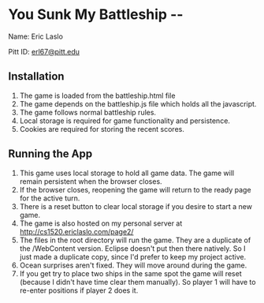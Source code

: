 # You Sunk My Battleship -- <Replace with your name>

Name: Eric Laslo

Pitt ID: erl67@pitt.edu

## Installation

1. The game is loaded from the battleship.html file
2. The game depends on the battleship.js file which holds all the javascript.
3. The game follows normal battleship rules.
4. Local storage is required for game functionality and persistence.
5. Cookies are required for storing the recent scores.


## Running the App

1. This game uses local storage to hold all game data. The game will remain persistent when the browser closes.
2. If the browser closes, reopening the game will return to the ready page for the active turn.
3. There is a reset button to clear local storage if you desire to start a new game.
4. The game is also hosted on my personal server at http://cs1520.ericlaslo.com/page2/
5. The files in the root directory will run the game. They are a duplicate of the /WebContent version. Eclipse doesn't put then there natively. So I just made a duplicate copy, since I'd prefer to keep my project active.
6. Ocean surprises aren't fixed. They will move around during the game.
7. If you get try to place two ships in the same spot the game will reset (because I didn't have time clear them manually). So player 1 will have to re-enter positions if player 2 does it.